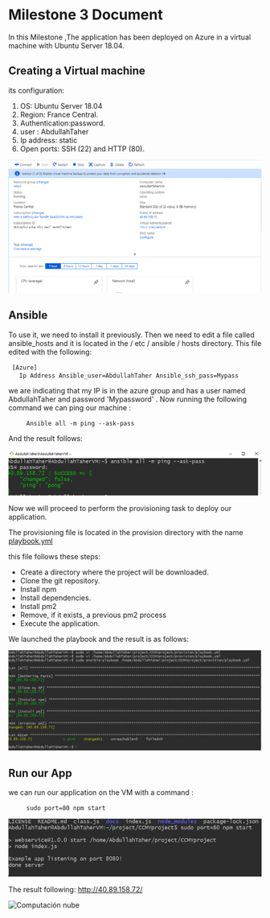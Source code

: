 

# Milestone 3 Document

   In this Milestone ,The application has been deployed on Azure in a virtual machine with Ubuntu Server 18.04.

   ## Creating a Virtual machine

   its configuration:
   
   1. OS: Ubuntu Server 18.04 
   2. Region: France Central.
   3. Authentication:password.
   4. user : AbdullahTaher
   5. Ip address: static
   6. Open ports: SSH (22) and HTTP (80).
    
![Computación nube](https://github.com/AbdullahTaher93/CCMYproject/blob/master/docs/image/VM1.png)

   ## Ansible

To use it, we need to install it previously. Then we need to edit a file called ansible_hosts and it is located in the / etc / ansible / hosts directory. This file edited with the following:

     [Azure]
       Ip Address Ansible_user=AbdullahTaher Ansible_ssh_pass=Mypass

we are indicating that my IP is in the azure group and has a user named AbdullahTaher and password 'Mypassword' . Now running the following command we can ping our machine : 
   
         Ansible all -m ping --ask-pass 


And the result follows:

![Computación nube](https://github.com/AbdullahTaher93/CCMYproject/blob/master/docs/image/ansible.png)


Now we will proceed to perform the provisioning task to deploy our application.

The provisioning file is located in the provision directory with the name [playbook.yml](https://github.com/AbdullahTaher93/CCMYproject/blob/master/provision/playbook.yml)



this file follows these steps:

* Create a directory where the project will be downloaded.
* Clone the git repository.
* Install npm 
* Install dependencies.
* Install pm2
* Remove, if it exists, a previous pm2 process
* Execute the application.

We launched the playbook and the result is as follows:
        
![Computación nube](https://github.com/AbdullahTaher93/CCMYproject/blob/master/docs/image/ansible1.png)









   ## Run our App
  
 we can run our application on the VM with a command :
        
         sudo port=80 npm start

![Computación nube](https://github.com/AbdullahTaher93/CCMYproject/blob/master/docs/image/Port80.png)

The result following:    http://40.89.158.72/


![Computación nube](https://github.com/AbdullahTaher93/CCMYproject/blob/master/docs/image/server.png)







      






    











    
 







